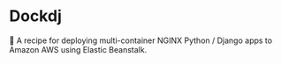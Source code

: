 # Dockdj
:ship: A recipe for deploying multi-container NGINX Python / Django apps to Amazon AWS using Elastic Beanstalk.
